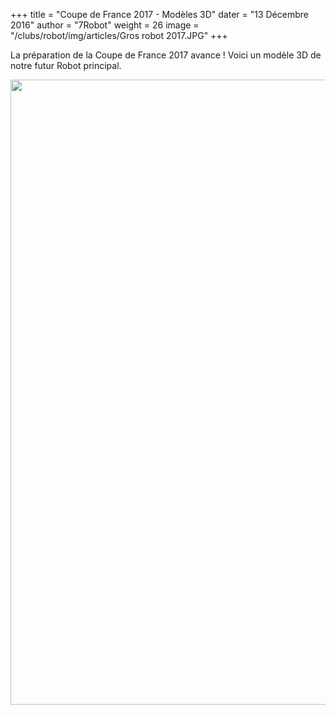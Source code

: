 +++
title = "Coupe de France 2017 - Modèles 3D"
dater = "13 Décembre 2016"
author = "7Robot"
weight = 26
image = "/clubs/robot/img/articles/Gros robot 2017.JPG"
+++

<p>
	La pr&eacute;paration de la Coupe de France 2017 avance ! Voici un mod&egrave;le 3D de notre futur Robot principal.</p>
<p>
<img src="/clubs/robot/img/articles/Gros robot 2017.JPG" width="1000" /></p>
